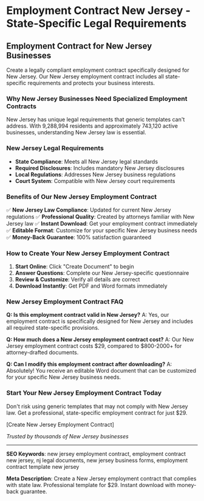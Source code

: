 # Employment Contract New Jersey - State-Specific Legal Requirements

## Employment Contract for New Jersey Businesses

Create a legally compliant employment contract specifically designed for New Jersey. Our New Jersey employment contract includes all state-specific requirements and protects your business interests.

### Why New Jersey Businesses Need Specialized Employment Contracts

New Jersey has unique legal requirements that generic templates can't address. With 9,288,994 residents and approximately 743,120 active businesses, understanding New Jersey law is essential.

### New Jersey Legal Requirements

- **State Compliance**: Meets all New Jersey legal standards
- **Required Disclosures**: Includes mandatory New Jersey disclosures
- **Local Regulations**: Addresses New Jersey business regulations
- **Court System**: Compatible with New Jersey court requirements

### Benefits of Our New Jersey Employment Contract

✅ **New Jersey Law Compliance**: Updated for current New Jersey regulations
✅ **Professional Quality**: Created by attorneys familiar with New Jersey law
✅ **Instant Download**: Get your employment contract immediately
✅ **Editable Format**: Customize for your specific New Jersey business needs
✅ **Money-Back Guarantee**: 100% satisfaction guaranteed

### How to Create Your New Jersey Employment Contract

1. **Start Online**: Click "Create Document" to begin
2. **Answer Questions**: Complete our New Jersey-specific questionnaire
3. **Review & Customize**: Verify all details are correct
4. **Download Instantly**: Get PDF and Word formats immediately

### New Jersey Employment Contract FAQ

**Q: Is this employment contract valid in New Jersey?**
A: Yes, our employment contract is specifically designed for New Jersey and includes all required state-specific provisions.

**Q: How much does a New Jersey employment contract cost?**
A: Our New Jersey employment contract costs $29, compared to $800-2000+ for attorney-drafted documents.

**Q: Can I modify this employment contract after downloading?**
A: Absolutely! You receive an editable Word document that can be customized for your specific New Jersey business needs.

### Start Your New Jersey Employment Contract Today

Don't risk using generic templates that may not comply with New Jersey law. Get a professional, state-specific employment contract for just $29.

[Create New Jersey Employment Contract]

_Trusted by thousands of New Jersey businesses_

---

**SEO Keywords**: new jersey employment contract, employment contract new jersey, nj legal documents, new jersey business forms, employment contract template new jersey

**Meta Description**: Create a New Jersey employment contract that complies with state law. Professional template for $29. Instant download with money-back guarantee.
